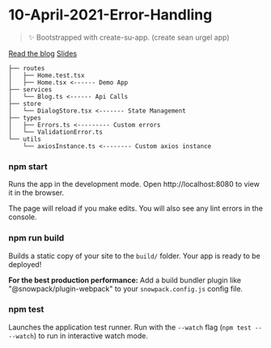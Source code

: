 # 10-April-2021-Error-Handling


> ✨ Bootstrapped with create-su-app. (create sean urgel app)

[Read the blog](https://seanurgel.dev/blog/better-error-handling-in-react-and-axios)
[Slides](https://seanurgel.dev/blog/better-error-handling-in-react-and-axios)

```
├── routes
│   ├── Home.test.tsx
│   ├── Home.tsx <------ Demo App
├── services
│   └── Blog.ts <------ Api Calls
├── store
│   └── DialogStore.tsx <------- State Management
├── types
│   ├── Errors.ts <--------- Custom errors
│   └── ValidationError.ts
└── utils
    └── axiosInstance.ts <-------- Custom axios instance
```

### npm start

Runs the app in the development mode.
Open http://localhost:8080 to view it in the browser.

The page will reload if you make edits.
You will also see any lint errors in the console.

### npm run build

Builds a static copy of your site to the `build/` folder.
Your app is ready to be deployed!

**For the best production performance:** Add a build bundler plugin like "@snowpack/plugin-webpack" to your `snowpack.config.js` config file.

### npm test

Launches the application test runner.
Run with the `--watch` flag (`npm test -- --watch`) to run in interactive watch mode.
